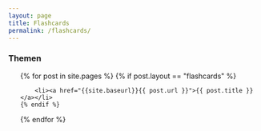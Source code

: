 ```yaml
---
layout: page
title: Flashcards
permalink: /flashcards/
---
```

<h3>Themen</h3>
<ul>
{% for post in site.pages %}
    {% if post.layout == "flashcards" %}
        
        <li><a href="{{site.baseurl}}{{ post.url }}">{{ post.title }}</a></li>
    {% endif %}
{% endfor %}
</ul>

